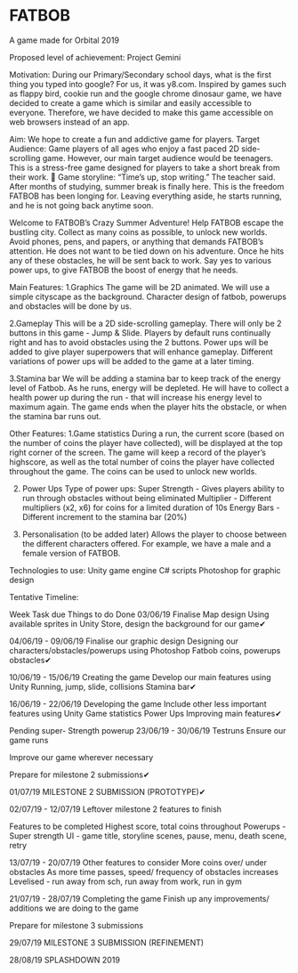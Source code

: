 # FATBOB
A game made for Orbital 2019 

Proposed level of achievement: 
Project Gemini 

Motivation: 
During our Primary/Secondary school days, what is the first thing you typed into google? For us, it was y8.com. Inspired by games such as flappy bird, cookie run and the google chrome dinosaur game, we have decided to create a game which is similar and easily accessible to everyone. Therefore, we have decided to make this game accessible on web browsers instead of an app.  
 



Aim:
We hope to create a fun and addictive game for players.
Target Audience: 
Game players of all ages who enjoy a fast paced 2D side-scrolling game. However, our main target audience would be teenagers. This is a stress-free game designed for players to take a short break from their work. 
Game storyline:
“Time’s up, stop writing.” The teacher said. After months of studying, summer break is finally here. This is the freedom FATBOB has been longing for. Leaving everything aside, he starts running, and he is not going back anytime soon.

Welcome to FATBOB’s Crazy Summer Adventure! 
Help FATBOB escape the bustling city. 
Collect as many coins as possible, to unlock new worlds.
Avoid phones, pens, and papers, or anything that demands FATBOB’s attention. He does not want to be tied down on his adventure. Once he hits any of these obstacles, he will be sent back to work.
Say yes to various power ups, to give FATBOB the boost of energy that he needs.

Main Features: 
1.Graphics 
The game will be 2D animated. We will use a simple cityscape as the background. Character design of fatbob, powerups and obstacles will be done by us.

2.Gameplay
This will be a 2D side-scrolling gameplay. There will only be 2 buttons in this game - Jump & Slide. Players by default runs continually right and has to avoid obstacles using the 2 buttons. Power ups will be added to give player superpowers that will enhance gameplay. Different variations of power ups will be added to the game at a later timing.

3.Stamina bar
We will be adding a stamina bar to keep track of the energy level of Fatbob. As he runs, energy will be depleted. He will have to collect a health power up during the run - that will increase his energy level to maximum again. The game ends when the player hits the obstacle, or when the stamina bar runs out.


Other Features: 
1.Game statistics 
During a run, the current score (based on the number of coins the player have collected), will be displayed at the top right corner of the screen.
The game will keep a record of the player’s highscore, as well as the total number of coins the player have collected throughout the game. The coins can be used to unlock new worlds.

2. Power Ups 
Type of power ups:
Super Strength - Gives players ability to run through obstacles without being eliminated
Multiplier - Different multipliers (x2, x6) for coins for a limited duration of 10s
Energy Bars - Different increment to the stamina bar (20%)

3. Personalisation (to be added later)
Allows the player to choose between the different characters offered. For example, we have a male and a female version of FATBOB.

Technologies to use: 
Unity game engine              C# scripts               Photoshop for graphic design

Tentative Timeline:

Week
Task due
Things to do
Done
03/06/19
Finalise Map design
Using available sprites in Unity Store, design the background for our game✔

04/06/19 - 09/06/19
Finalise our graphic design
Designing our characters/obstacles/powerups using Photoshop
Fatbob
coins, powerups 
obstacles✔

10/06/19 - 15/06/19
Creating the game
Develop our main features using Unity
Running, jump, slide, collisions
Stamina bar✔

16/06/19 - 22/06/19
Developing the game
Include other less important features using Unity
Game statistics
Power Ups
Improving main features✔

Pending super-
Strength
powerup 
23/06/19 - 30/06/19
Testruns
Ensure our game runs

Improve our game wherever necessary

Prepare for milestone 2 submissions✔

01/07/19
MILESTONE 2 SUBMISSION (PROTOTYPE)✔

02/07/19 - 12/07/19
Leftover milestone 2 features to finish


Features to be completed
Highest score, total coins throughout
Powerups - Super strength
 UI - game title, storyline scenes, pause, menu, death scene, retry



13/07/19 - 20/07/19
Other features to consider
More coins over/ under obstacles
As more time passes, speed/ frequency of obstacles increases
Levelised - run away from sch, run away from work, run in gym



21/07/19 - 28/07/19
Completing the game
Finish up any improvements/ additions we are doing to the game

Prepare for milestone 3 submissions


29/07/19
MILESTONE 3 SUBMISSION (REFINEMENT)


28/08/19
SPLASHDOWN 2019



